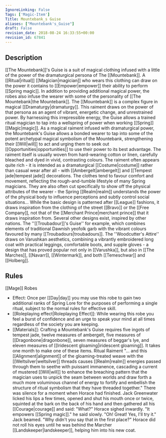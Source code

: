 ```yaml
---
IgnoreLinking: False
Tags: ['Magic-Item']
Title: Mountebank_s Guise
aliases: ["Mountebank's_Guise"]
draft: False
revision_date: 2018-08-24 16:33:55+00:00
revision_id: 67841
---
```


## Description
[[The Mountebank]]'s Guise is a suit of magical clothing infused with a little of the power of the dramaturgical persona of The [[Mountebank]]. A [[Ritual|ritual]] [[Magician|magician]] who wears this clothing can draw on the power it contains to [[Empower|empower]] their ability to perform [[Spring magic]]. In addition to providing additional magical power, the robes also infuse the wearer with some of the personality of [[The Mountebank|the Mountebank]].
The [[Mountebank]] is a complex figure in magical [[Dramaturgy|dramaturgy]]. This raiment draws on the power of that persona as an agent of vibrant, energetic change, and unrestrained power. By harnessing this irrepressible energy, the Guise allows a trained ritual magician to tap into a wellspring of power when working [[Spring]] [[Magic|magic]]. As a magical raiment infused with dramaturgical power, the Mountebank's Guise allows a bonded wearer to tap into some of the potent archetypal magical symbolism of the Mountebank, strengthening their [[Will|will]] to act and urging them to seek out [[Opportunities|opportunities]] to use their power to its best advantage.
The raiment itself is usually woven from hard-wearing cotton or linen, carefully bleached and dyed in vivid, contrasting colours. The raiment often appears quite rich - it is intended as a dramaturgical [[Costume|costume]] rather than casual wear after all - with [[Ambergelt|ambergelt]] and [[Tempest jade|tempest jade]] decorations. The clothes tend to favour comfort and movement, reflecting the rough-and-tumble lifestyle of many Spring magicians. They are also often cut specifically to show off the physical attributes of the wearer - the Spring [[Realm|realm]] understands the power of the physical body to influence perceptions and subtly control social situations... 
While the basic design is patterned after [[League]] fashions, it draws inspiration from the clothing of the street [[Bravo]] or the [[Free Company]], not that of the [[Merchant Prince|merchant prince]] that it draws inspiration from. Several other designs exist, inspired by other nations. The ''[[Troubadour]]'s Guise'' for example, which combines elements of traditional Dawnish yeofolk garb with the vibrant colours favoured by many [[Troubadours|troubadours]]. The ''Woodcutter's Attire'' draws on Varushkan aesthetics, combining a vibrantly embroidered long coat with practical leggings, comfortable boots, and supple gloves - a design that has proved popular not only in [[Varushka]], but also in [[The Marches]], [[Navarr]], [[Wintermark]], and both [[Temeschwar]] and [[Holberg]].
## Rules
[[Mage]] Robes
* Effect: Once per [[Day|day]] you may use this robe to gain two additional ranks of Spring Lore for the purposes of performing a single ritual, subject to the normal rules for effective skill.
* [[Roleplaying effect|Roleplaying Effect]]: While wearing this robe you feel a burst of confidence and an urge to speak your mind at all times regardless of the society you are keeping.
* [[Materials]]: Crafting a Mountebank's Guise requires five ingots of tempest jade, twelve measures of ambergelt, five measures of [[Dragonbone|dragonbone]], seven measures of beggar's lye, and eleven measures of [[Iridescent gloaming|iridescent gloaming]]. It takes one month to make one of these items.
Ritual Raiment
"... and this [[Alignment|alignment]] of the gloaming-treated weave with the [[Weltsilver|weltsilver]] threads causes [[Realm|realm]] energies passed through them to seethe with puissant immanence, cascading a current of mustered [[Will|will]] to enhance the breaching pattern that the magician uses to unpick the seam between worlds and draw forth a much more voluminous channel of energy to fortify and embellish the structure of ritual symbolism that they have threaded together."
There was silence for a moment when Horace had finished. Jack Greenwater licked his lips a few times, opened and shut his mouth once or twice, squinted at the bark on the back of his hand and then gathered all his [[Courage|courage]] and said:
"What?"
Horace sighed inwardly.
"It empowers [[Spring magic]]." he said slowly.
"Oh! Great! Yes, I'll try it." Jack beamed. "Why didn't you say that in the first place?"
Horace did not roll his eyes until he was behind the Marcher [[Landskeeper|landskeeper]], helping him into his new coat.